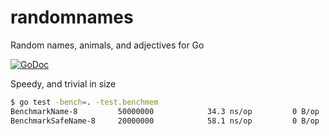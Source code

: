 # randomnames
Random names, animals, and adjectives for Go

[![GoDoc](https://godoc.org/github.com/cognusion/randomnames?status.svg)](https://godoc.org/github.com/cognusion/randomnames)

Speedy, and trivial in size

```BASH
$ go test -bench=. -test.benchmem
BenchmarkName-8       	50000000	        34.3 ns/op	       0 B/op	       0 allocs/op
BenchmarkSafeName-8   	20000000	        58.1 ns/op	       0 B/op	       0 allocs/op
```

